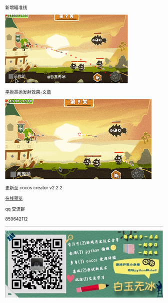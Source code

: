 
新增瞄准线

![](./../img/parabola2.gif)

[平抛高抛发射效果-文章](https://mp.weixin.qq.com/s/5GgL_pONl0bQPxFz4xtjmQ)

![](./../img/parabola.gif)

更新至 cocos creator v2.2.2   

[在线预览](http://lamyoung.gitee.io/web/parabola/)


qq 交流群

859642112

---

![](./../img/about.jpg)